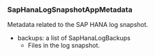 ### SapHanaLogSnapshotAppMetadata
Metadata related to the SAP HANA log snapshot.

- backups: a list of SapHanaLogBackups
  - Files in the log snapshot.
